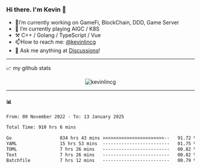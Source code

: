 ### Hi there. I'm Kevin 👋

- 🔭I’m currently working on GameFi, BlockChain, DDD, Game Server
- 🌱 I’m currently playing AIGC / K8S
-   :hammer_and_pick: C++ / Golang / TypeScript / Vue
- 📫How to reach me: [@kevinlincg](https://twitter.com/kevinlincg) 
-   :thought_balloon: Ask me anything at [Discussions](https://github.com/kevinlincg/kevinlincg/issues/new)!

---

📈 my github stats

<p align="center"> <img src="https://github-readme-stats-ouuan.vercel.app/api?username=kevinlincg&theme=dark&show_icons=true&count_private=true" alt="kevinlincg" />

---

#### :bar_chart: 

<!--START_SECTION:waka-->

```txt
From: 09 November 2022 - To: 13 January 2025

Total Time: 910 hrs 6 mins

Go                  834 hrs 43 mins >>>>>>>>>>>>>>>>>>>>>>>--   91.72 %
YAML                15 hrs 53 mins  -------------------------   01.75 %
TOML                7 hrs 26 mins   -------------------------   00.82 %
Text                7 hrs 26 mins   -------------------------   00.82 %
Batchfile           7 hrs 12 mins   -------------------------   00.79 %
```

<!--END_SECTION:waka-->
